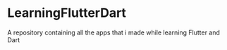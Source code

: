 # LearningFlutterDart
A repository containing all the apps that i made while learning Flutter and Dart
